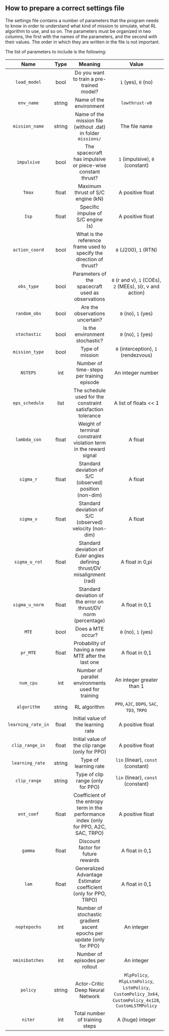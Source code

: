 ## How to prepare a correct settings file

The settings file contains a number of parameters that the program needs to know in order to understand what kind of mission to simulate, what RL algorithm to use, and so on.
The parameters must be organized in two columns, the first with the names of the parameters, and the second with their values. The order in which they are written in the file is not important.

The list of parameters to include is the following:

|        Name        |  Type  |                                  Meaning                                 |                                                   Value                                                   |
|:------------------:|:------:|:------------------------------------------------------------------------:|:---------------------------------------------------------------------------------------------------------:|
|    `load_model`    |  bool  |                 Do you want to train a pre-trained model?                |                                            `1` (yes), `0` (no)                                            |
|     `env_name`     | string |                          Name of the environment                         |                                               `lowthrust-v0`                                              |
|   `mission_name`   | string |       Name of the mission file (without .dat) in folder `missions/`      |                                               The file name                                               |
|     `impulsive`    |  bool  |        The spacecraft has impulsive or piece-wise constant thrust?       |                                      `1` (impulsive), `0` (constant)                                      |
|       `Tmax`       |  float |                     Maximum thrust of S/C engine (kN)                    |                                              A positive float                                             |
|        `Isp`       |  float |                    Specific impulse of S/C engine (s)                    |                                              A positive float                                             |
|   `action_coord`   |  bool  |   What is the reference frame used to specify the direction of thrust?   |                                           `0` (J200), `1` (RTN)                                           |
|     `obs_type`     |  bool  |             Parameters of the spacecraft used as observations            |                        `0` (r and v), `1` (COEs), `2` (MEEs), `3`(r, v and action)                        |
|    `random_obs`    |  bool  |                      Are the observations uncertain?                     |                                            `0` (no), `1` (yes)                                            |
|    `stochastic`    |  bool  |                      Is the environment stochastic?                      |                                            `0` (no), `1` (yes)                                            |
|   `mission_type`   |  bool  |                              Type of mission                             |                                    `0` (interception), `1` (rendezvous)                                   |
|      `NSTEPS`      |   int  |                 Number of time-steps per training episode                |                                             An integer number                                             |
|   `eps_schedule`   |  list  |       The schedule used for the constraint satisfaction tolerance        |                                           A list of floats << 1                                           |
|    `lambda_con`    |  float |     Weight of terminal constraint violation term in the reward signal    |                                                  A float                                                  |
|      `sigma_r`     |  float |          Standard deviation of S/C (observed) position (non-dim)         |                                                  A float                                                  |
|      `sigma_v`     |  float |          Standard deviation of S/C (observed) velocity (non-dim)         |                                                  A float                                                  |
|    `sigma_u_rot`   |  float | Standard deviation of Euler angles defining thrust/DV misalignment (rad) |                                              A float in 0,pi                                              |
|   `sigma_u_norm`   |  float |      Standard deviation of the error on thrust/DV norm (percentage)      |                                               A float in 0,1                                              |
|        `MTE`       |  bool  |                             Does a MTE occur?                            |                                            `0` (no), `1` (yes)                                            |
|      `pr_MTE`      |  float |            Probability of having a new MTE after the last one            |                                               A float in 0,1                                              |
|      `num_cpu`     |   int  |             Number of parallel environments used for training            |                                         An integer greater than 1                                         |
|     `algorithm`    | string |                               RL algorithm                               |                                 `PPO`, `A2C`, `DDPG`, `SAC`, `TD3`, `TRPO`                                |
| `learning_rate_in` |  float |                    Initial value of the learning rate                    |                                              A positive float                                             |
|   `clip_range_in`  |  float |              Initial value of the clip range (only for PPO)              |                                              A positive float                                             |
|   `learning_rate`  | string |                           Type of learning rate                          |                                     `lin` (linear), `const` (constant)                                    |
|    `clip_range`    | string |                            Type of clip range (only for PPO)                           |                                     `lin` (linear), `const` (constant)                                    |
|     `ent_coef`     |  float |         Coefficient of the entropy term in the performance index (only for PPO, A2C, SAC, TRPO)         |                                              A positive float                                             |
|       `gamma`      |  float |                    Discount factor for future rewards                    |                                               A float in 0,1                                              |
|        `lam`       |  float |                Generalized Advantage Estimator coefficient (only for PPO, TRPO)               |                                               A float in 0,1                                              |
|    `noptepochs`    |   int  |          Number of stochastic gradient ascent epochs per update (only for PPO)         |                                                 An integer                                                |
|   `nminibatches`   |   int  |                      Number of episodes per rollout                      |                                                 An integer                                                |
|      `policy`      | string |                     Actor-Critic Deep Neural Network                     | `MlpPolicy`, `MlpLstmPolicy`, `LstmPolicy`, `CustomPolicy_3x64`, `CustomPolicy_4x128`, `CustomLSTMPolicy` |
|       `niter`      |   int  |                      Total number of training steps                      |                                              A (huge) integer                                             |
